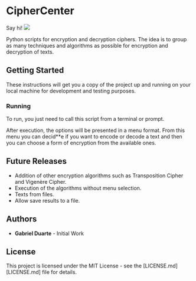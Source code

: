 # CipherCenter

Say hi!
[![](https://img.shields.io/static/v1.svg?label=Linkedin&message=gabrielfduarte&color=blue)](www.linkedin.com/in/gabrielfduarte "![](https://img.shields.io/static/v1.svg?label=Linkedin&message=gabrielfduarte&color=blue)")

Python scripts for encryption and decryption ciphers. The idea is to group as many techniques and algorithms as possible for encryption and decryption of texts.

## Getting Started

These instructions will get you a copy of the project up and running on your local machine for development and testing purposes.

### Running

To run, you just need to call this script from a terminal or prompt.

After execution, the options will be presented in a menu format. From this menu you can decid**e if you want to encode or decode a text and then you can choose a form of encryption from the available ones.

## Future Releases

- Addition of other encryption algorithms such as Transposition Cipher and Vigenère Cipher.
- Execution of the algorithms without menu selection.
- Texts from files.
- Allow save results to a file.

## Authors

- **Gabriel Duarte** - Initial Work

## License

This project is licensed under the MIT License - see the [LICENSE.md][LICENSE.md] file for details.